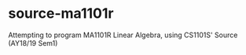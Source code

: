 # source-ma1101r
Attempting to program MA1101R Linear Algebra, using CS1101S' Source (AY18/19 Sem1)
